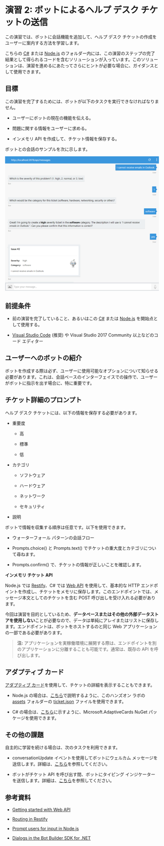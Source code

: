 # 演習 2: ボットによるヘルプ デスク チケットの送信

この演習では、ボットに会話機能を追加して、ヘルプ デスク
チケットの作成をユーザーに案内する方法を学習します。

こちらの
[C\#](./CSharp/exercise2-TicketSubmissionDialog)
または
[Node.js](./Node/exercise2-TicketSubmissionDialog)
のフォルダー内には、この演習のステップの完了結果として得られるコードを含むソリューションが入っています。このソリューションは、演習を進めるにあたってさらにヒントが必要な場合に、ガイダンスとして使用できます。

## 目標

この演習を完了するためには、ボットが以下のタスクを実行できなければなりません。

-   ユーザーにボットの現在の機能を伝える。

-   問題に関する情報をユーザーに求める。

-   インメモリ API を作成して、チケット情報を保存する。

ボットとの会話のサンプルを次に示します。

![](media/bf7e1ba750417a14d01b30f4c3ae7abc.png)

## 前提条件

-   前の演習を完了していること、あるいはこの
    [C\#](./CSharp/exercise1-EchoBot)
    または
    [Node.js](./Node/exercise1-EchoBot)
    を開始点として使用する。

-   [Visual Studio Code](https://code.visualstudio.com/download) (推奨) や
    Visual Studio 2017 Community 以上などのコード エディター

## ユーザーへのボットの紹介

ボットを作成する際は必ず、ユーザーに使用可能なオプションについて知らせる必要があります。これは、会話ベースのインターフェイスでの操作で、ユーザーがボットに指示を出す場合に、特に重要です。

## チケット詳細のプロンプト

ヘルプ デスク チケットには、以下の情報を保存する必要があります。

-   重要度

    -   高

    -   標準

    -   低

-   カテゴリ

    -   ソフトウェア

    -   ハードウェア

    -   ネットワーク

    -   セキュリティ

-   説明

ボットで情報を収集する順序は任意です。以下を使用できます。

-   ウォーターフォール パターンの会話フロー

-   Prompts.choice() と Prompts.text()
    でチケットの重大度とカテゴリについて尋ねます。

-   Prompts.confirm() で、チケットの情報が正しいことを確認します。

**インメモリ チケット API**

Node.js では [Restify](http://restify.com/)、C\# では [Web
API](https://www.asp.net/web-api) を使用して、基本的な HTTP
エンドポイントを作成し、チケットをメモリに保存します。このエンドポイントでは、メッセージ本文としてのチケットを含む
POST 呼び出しを受け入れる必要があります。

今回は演習を目的としているため、**データベースまたはその他の外部データストアを使用しない**ことが必要なので、データは単純にアレイまたはリストに保存します。エンドポイントは、ボットをホストするのと同じ
Web アプリケーションの一部である必要があります。

> **注:**
アプリケーションを実稼働環境に展開する際は、エンドポイントを別のアプリケーションに分離することも可能です。通常は、既存の
API を呼び出します。

## アダプティブ カード

[アダプティブ
カード](http://adaptivecards.io/)を使用して、チケットの詳細を表示することもできます。

-   Node.js
    の場合は、[こちら](https://docs.microsoft.com/en-us/bot-framework/rest-api/bot-framework-rest-connector-add-rich-cards#adaptive-card)で説明するように、このハンズオン
    ラボの
    [assets](./assets)
    フォルダーの
    [ticket.json](./assets/exercise2-TicketSubmissionDialog/ticket.json)
    ファイルを使用できます。

-   C\#
    の場合は、[こちら](https://docs.microsoft.com/en-us/bot-framework/dotnet/bot-builder-dotnet-add-rich-card-attachments#a-idadaptive-carda-add-an-adaptive-card-to-a-message)に示すように、Microsoft.AdaptiveCards
    NuGet パッケージを使用できます。

## その他の課題

自主的に学習を続ける場合は、次のタスクを利用できます。

-   conversationUpdate イベントを使用してボットにウェルカム
    メッセージを送信します。詳細は、[こちら](https://docs.microsoft.com/en-us/bot-framework/nodejs/bot-builder-nodejs-handle-conversation-events#greet-a-user-on-conversation-join)を参照してください。

-   ボットがチケット API を呼び出す間、ボットにタイピング
    インジケーターを送信します。詳細は、[こちら](https://docs.microsoft.com/en-us/bot-framework/nodejs/bot-builder-nodejs-send-typing-indicator)を参照してください。

## 参考資料

-   [Getting started with Web
    API](https://docs.microsoft.com/en-us/aspnet/web-api/overview/getting-started-with-aspnet-web-api/tutorial-your-first-web-api)

-   [Routing in Restify](http://restify.com/#common-handlers-serveruse)

-   [Prompt users for input in
    Node.js](https://docs.microsoft.com/en-us/bot-framework/nodejs/bot-builder-nodejs-dialog-prompt)

-   [Dialogs in the Bot Builder SDK for
    .NET](https://docs.microsoft.com/en-us/bot-framework/dotnet/bot-builder-dotnet-dialogs)
